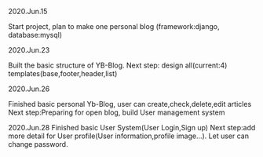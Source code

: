 2020.Jun.15

Start project, plan to make one personal blog
(framework:django, database:mysql)

2020.Jun.23

Built the basic structure of YB-Blog. Next step: design
all(current:4) templates(base,footer,header,list)

2020.Jun.26

Finished basic personal Yb-Blog, user can 
create,check,delete,edit articles
Next step:Preparing for open blog, 
build User management system

2020.Jun.28
Finished basic User System(User Login,Sign up)
Next step:add more detail for User profile(User information,profile image...).
Let user can change password.